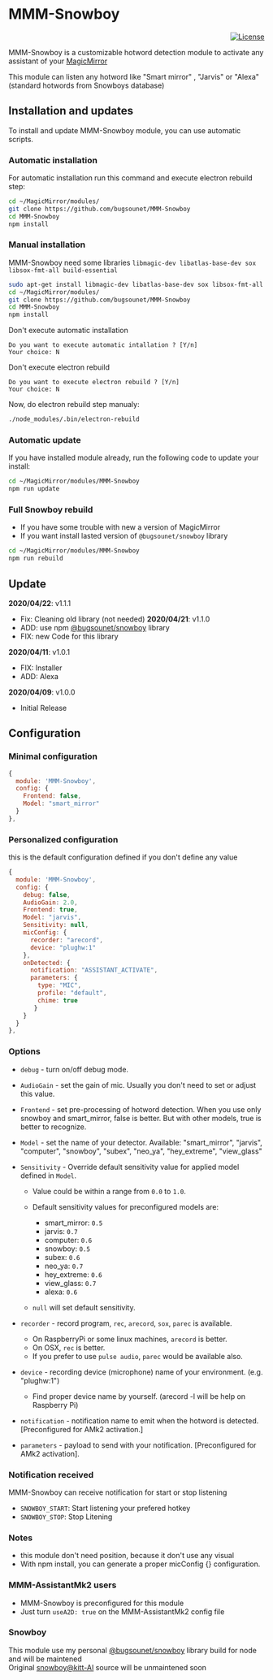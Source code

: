 # MMM-Snowboy

<p align="right">
  <a href="http://choosealicense.com/licenses/mit"><img src="https://img.shields.io/badge/license-MIT-blue.svg" alt="License"></a>
</p>

MMM-Snowboy is a customizable hotword detection module to activate any assistant of your [MagicMirror](https://github.com/MichMich/MagicMirror)

This module can listen any hotword like "Smart mirror" , "Jarvis" or "Alexa" (standard hotwords from Snowboys database)

## Installation and updates
To install and update MMM-Snowboy module, you can use automatic scripts. 

### Automatic installation
For automatic installation run this command and execute electron rebuild step:
  
```sh
cd ~/MagicMirror/modules/
git clone https://github.com/bugsounet/MMM-Snowboy
cd MMM-Snowboy
npm install
```

### Manual installation
MMM-Snowboy need some libraries 
`libmagic-dev libatlas-base-dev sox libsox-fmt-all build-essential`

```sh
sudo apt-get install libmagic-dev libatlas-base-dev sox libsox-fmt-all build-essential
cd ~/MagicMirror/modules/
git clone https://github.com/bugsounet/MMM-Snowboy
cd MMM-Snowboy
npm install
```
Don't execute automatic installation

`Do you want to execute automatic intallation ? [Y/n]`<br>
`Your choice: N`<br>

Don't execute electron rebuild

`Do you want to execute electron rebuild ? [Y/n]`<br>
`Your choice: N`<br> 

Now, do electron rebuild step manualy:
```sh
./node_modules/.bin/electron-rebuild
```


### Automatic update
If you have installed module already, run the following code to update your install:
```sh
cd ~/MagicMirror/modules/MMM-Snowboy
npm run update
```

### Full Snowboy rebuild
  * If you have some trouble with new a version of MagicMirror<br>
  * If you want install lasted version of `@bugsounet/snowboy` library
```sh
cd ~/MagicMirror/modules/MMM-Snowboy
npm run rebuild
```
## Update

**2020/04/22**: v1.1.1
  * Fix: Cleaning old library (not needed)
**2020/04/21**: v1.1.0
  * ADD: use npm [@bugsounet/snowboy](https://github.com/bugsounet/snowboy) library
  * FIX: new Code for this library
  
**2020/04/11**: v1.0.1
  * FIX: Installer
  * ADD: Alexa
    
**2020/04/09**: v1.0.0
  * Initial Release

## Configuration
### Minimal configuration
```js
{
  module: 'MMM-Snowboy',
  config: {
    Frontend: false,
    Model: "smart_mirror"
  }
},
```
### Personalized configuration
this is the default configuration defined if you don't define any value

```js
{
  module: 'MMM-Snowboy',
  config: {
    debug: false,
    AudioGain: 2.0,
    Frontend: true,
    Model: "jarvis",
    Sensitivity: null,
    micConfig: {
      recorder: "arecord",
      device: "plughw:1"
    },
    onDetected: {
      notification: "ASSISTANT_ACTIVATE",
      parameters: {
        type: "MIC",
        profile: "default",
        chime: true
       }
    }
  }
},
```
### Options

- `debug` - turn on/off debug mode.

- `AudioGain` - set the gain of mic. Usually you don't need to set or adjust this value.

- `Frontend` -  set pre-processing of hotword detection. When you use only snowboy and smart_mirror, false is better. But with other models, true is better to recognize.

- `Model` - set the name of your detector. Available: "smart_mirror", "jarvis", "computer", "snowboy", "subex", "neo_ya", "hey_extreme", "view_glass"

- `Sensitivity` - Override default sensitivity value for applied model defined in `Model`. 
    * Value could be within a range from `0.0` to `1.0`.
    * Default sensitivity values for preconfigured models are:
      * smart_mirror: `0.5`
      * jarvis: `0.7`
      * computer: `0.6`
      * snowboy: `0.5`
      * subex: `0.6`
      * neo_ya: `0.7`
      * hey_extreme: `0.6`
      * view_glass: `0.7`
      * alexa: `0.6`

    * `null` will set default sensitivity.

- `recorder` - record program, `rec`, `arecord`, `sox`, `parec` is available.
    * On RaspberryPi or some linux machines, `arecord` is better.
    * On OSX, `rec` is better.
    * If you prefer to use `pulse audio`, `parec` would be available also.

- `device` - recording device (microphone) name of your environment. (e.g. "plughw:1")
    * Find proper device name by yourself. (arecord -l will be help on Raspberry Pi)

- `notification` - notification name to emit when the hotword is detected. [Preconfigured for AMk2 activation.]

- `parameters` - payload to send with your notification. [Preconfigured for AMk2 activation].

 ### Notification received
 MMM-Snowboy can receive notification for start or stop listening
  * `SNOWBOY_START`: Start listening your prefered hotkey
  * `SNOWBOY_STOP`: Stop Litening
  
 ### Notes
  * this module don't need position, because it don't use any visual
  * With npm install, you can generate a proper micConfig {} configuration.
  
 ### MMM-AssistantMk2 users
  * MMM-Snowboy is preconfigured for this module
  * Just turn `useA2D: true` on the MMM-AssistantMk2 config file
  
 ### Snowboy
 This module use my personal [@bugsounet/snowboy](https://github.com/bugsounet/snowboy) library build for node and will be maintened<br>
 Original [snowboy@kitt-AI](https://github.com/Kitt-AI/snowboy) source will be unmaintened soon
